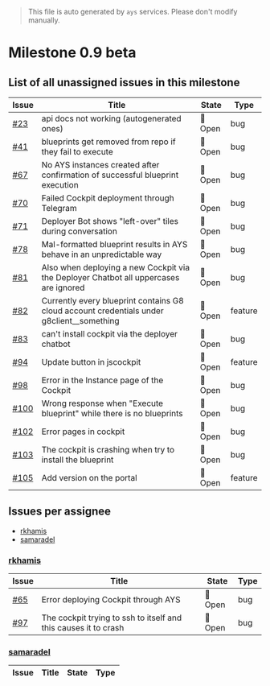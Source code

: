 > This file is auto generated by `ays` services. Please don't modify manually.

# Milestone 0.9 beta

## List of all unassigned issues in this milestone

|Issue|Title|State|Type|
|-----|-----|-----|---|
|[#23](https://github.com/jumpscale/jscockpit/issues/23)|api docs not working (autogenerated ones)|:red_circle: Open|bug|
|[#41](https://github.com/jumpscale/jscockpit/issues/41)|blueprints get removed from repo if they fail to execute|:red_circle: Open|bug|
|[#67](https://github.com/jumpscale/jscockpit/issues/67)|No AYS instances created after confirmation of successful blueprint execution|:red_circle: Open|bug|
|[#70](https://github.com/jumpscale/jscockpit/issues/70)|Failed Cockpit deployment through Telegram|:red_circle: Open|bug|
|[#71](https://github.com/jumpscale/jscockpit/issues/71)|Deployer Bot shows "left-over" tiles during conversation|:red_circle: Open|bug|
|[#78](https://github.com/jumpscale/jscockpit/issues/78)|Mal-formatted blueprint results in AYS behave in an unpredictable way|:red_circle: Open|bug|
|[#81](https://github.com/jumpscale/jscockpit/issues/81)|Also when deploying a new Cockpit via the Deployer Chatbot all uppercases are ignored|:red_circle: Open|bug|
|[#82](https://github.com/jumpscale/jscockpit/issues/82)|Currently every blueprint contains G8 cloud account credentials under g8client__something|:red_circle: Open|feature|
|[#83](https://github.com/jumpscale/jscockpit/issues/83)|can't install cockpit via the deployer chatbot|:red_circle: Open|bug|
|[#94](https://github.com/jumpscale/jscockpit/issues/94)|Update button in jscockpit|:red_circle: Open|feature|
|[#98](https://github.com/jumpscale/jscockpit/issues/98)|Error in the Instance page of the Cockpit|:red_circle: Open|bug|
|[#100](https://github.com/jumpscale/jscockpit/issues/100)|Wrong response when "Execute blueprint" while there is no blueprints|:red_circle: Open|bug|
|[#102](https://github.com/jumpscale/jscockpit/issues/102)|Error pages in cockpit|:red_circle: Open|bug|
|[#103](https://github.com/jumpscale/jscockpit/issues/103)|The cockpit is crashing when try to install the blueprint|:red_circle: Open|bug|
|[#105](https://github.com/jumpscale/jscockpit/issues/105)|Add version on the portal|:red_circle: Open|feature|


## Issues per assignee
- [rkhamis](#rkhamis)
- [samaradel](#samaradel)



### [rkhamis](https://github.com/rkhamis)

|Issue|Title|State|Type|
|-----|-----|-----|----|
|[#65](https://github.com/jumpscale/jscockpit/issues/65)|Error deploying Cockpit through AYS|:red_circle: Open|bug|
|[#97](https://github.com/jumpscale/jscockpit/issues/97)|The cockpit trying to ssh to itself and this causes it to crash |:red_circle: Open|bug|


### [samaradel](https://github.com/samaradel)

|Issue|Title|State|Type|
|-----|-----|-----|----|

